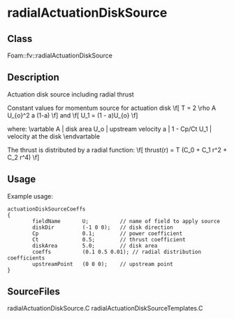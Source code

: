 # radialActuationDiskSource 
## Class
Foam::fv::radialActuationDiskSource

## Description
Actuation disk source including radial thrust

Constant values for momentum source for actuation disk
\f[
        T = 2 \rho A U_{o}^2 a (1-a)
\f]
and
\f[
        U_1 = (1 - a)U_{o}
\f]

where:
\vartable
        A   | disk area
        U_o | upstream velocity
        a   | 1 - Cp/Ct
        U_1 | velocity at the disk
\endvartable


The thrust is distributed by a radial function:
\f[
        thrust(r) = T (C_0 + C_1 r^2 + C_2 r^4)
\f]

## Usage
Example usage:
```
actuationDiskSourceCoeffs
{
        fieldName       U;          // name of field to apply source
        diskDir         (-1 0 0);   // disk direction
        Cp              0.1;        // power coefficient
        Ct              0.5;        // thrust coefficient
        diskArea        5.0;        // disk area
        coeffs          (0.1 0.5 0.01); // radial distribution coefficients
        upstreamPoint   (0 0 0);    // upstream point
}
```


## SourceFiles
radialActuationDiskSource.C
radialActuationDiskSourceTemplates.C

